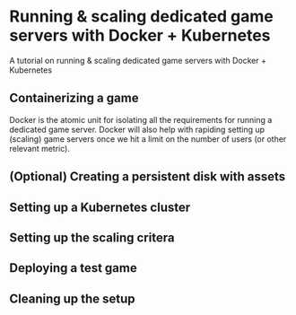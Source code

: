 # Running & scaling dedicated game servers with Docker + Kubernetes
A tutorial on running &amp; scaling dedicated game servers with Docker + Kubernetes

## Containerizing a game

Docker is the atomic unit for isolating all the requirements for running a dedicated game server. Docker will also help with rapiding setting up (scaling) game servers once we hit a limit on the number of users (or other relevant metric).


## (Optional) Creating a persistent disk with assets


## Setting up a Kubernetes cluster



## Setting up the scaling critera



## Deploying a test game



## Cleaning up the setup
